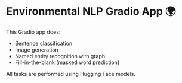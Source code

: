 # Environmental NLP Gradio App 🌍

This Gradio app does:
- Sentence classification
- Image generation
- Named entity recognition with graph
- Fill-in-the-blank (masked word prediction)

All tasks are performed using Hugging Face models.
